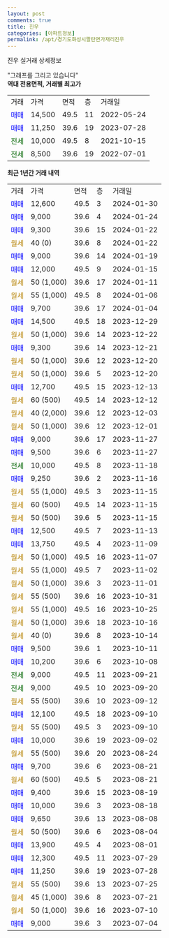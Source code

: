 ```yaml
---
layout: post
comments: true
title: 진우
categories: [아파트정보]
permalink: /apt/경기도화성시팔탄면가재리진우
---
```


진우 실거래 상세정보

<script type="text/javascript">
  google.charts.load('current', {'packages':['line', 'corechart']});
  google.charts.setOnLoadCallback(drawChart);

  function drawChart() {
    var data = new google.visualization.DataTable();
    data.addColumn('date', '거래일');
    data.addColumn('number', "매매");
    data.addColumn('number', "전세");
    data.addColumn('number', "전매");

    data.addRows([[new Date(Date.parse("2024-01-30")), 12600, null, null], [new Date(Date.parse("2024-01-24")), 9000, null, null], [new Date(Date.parse("2024-01-22")), 9300, null, null], [new Date(Date.parse("2024-01-22")), null, null, null], [new Date(Date.parse("2024-01-19")), 9000, null, null], [new Date(Date.parse("2024-01-15")), 12000, null, null], [new Date(Date.parse("2024-01-11")), null, null, null], [new Date(Date.parse("2024-01-06")), null, null, null], [new Date(Date.parse("2024-01-04")), 9700, null, null], [new Date(Date.parse("2023-12-29")), 14500, null, null], [new Date(Date.parse("2023-12-22")), null, null, null], [new Date(Date.parse("2023-12-21")), 9300, null, null], [new Date(Date.parse("2023-12-20")), null, null, null], [new Date(Date.parse("2023-12-20")), null, null, null], [new Date(Date.parse("2023-12-13")), 12700, null, null], [new Date(Date.parse("2023-12-12")), null, null, null], [new Date(Date.parse("2023-12-03")), null, null, null], [new Date(Date.parse("2023-12-01")), null, null, null], [new Date(Date.parse("2023-11-27")), 9000, null, null], [new Date(Date.parse("2023-11-27")), 9500, null, null], [new Date(Date.parse("2023-11-18")), null, 10000, null], [new Date(Date.parse("2023-11-16")), 9250, null, null], [new Date(Date.parse("2023-11-15")), null, null, null], [new Date(Date.parse("2023-11-15")), null, null, null], [new Date(Date.parse("2023-11-15")), null, null, null], [new Date(Date.parse("2023-11-13")), 12500, null, null], [new Date(Date.parse("2023-11-09")), 13750, null, null], [new Date(Date.parse("2023-11-07")), null, null, null], [new Date(Date.parse("2023-11-02")), null, null, null], [new Date(Date.parse("2023-11-01")), null, null, null], [new Date(Date.parse("2023-10-31")), null, null, null], [new Date(Date.parse("2023-10-25")), null, null, null], [new Date(Date.parse("2023-10-16")), null, null, null], [new Date(Date.parse("2023-10-14")), null, null, null], [new Date(Date.parse("2023-10-11")), 9500, null, null], [new Date(Date.parse("2023-10-08")), 10200, null, null], [new Date(Date.parse("2023-09-21")), null, 9000, null], [new Date(Date.parse("2023-09-20")), null, 9000, null], [new Date(Date.parse("2023-09-12")), null, null, null], [new Date(Date.parse("2023-09-10")), 12100, null, null], [new Date(Date.parse("2023-09-10")), null, null, null], [new Date(Date.parse("2023-09-02")), 10000, null, null], [new Date(Date.parse("2023-08-24")), null, null, null], [new Date(Date.parse("2023-08-21")), 9700, null, null], [new Date(Date.parse("2023-08-21")), null, null, null], [new Date(Date.parse("2023-08-19")), 9400, null, null], [new Date(Date.parse("2023-08-18")), 10000, null, null], [new Date(Date.parse("2023-08-08")), 9650, null, null], [new Date(Date.parse("2023-08-04")), null, null, null], [new Date(Date.parse("2023-08-01")), 13900, null, null], [new Date(Date.parse("2023-07-29")), 12300, null, null], [new Date(Date.parse("2023-07-28")), 11250, null, null], [new Date(Date.parse("2023-07-25")), null, null, null], [new Date(Date.parse("2023-07-21")), null, null, null], [new Date(Date.parse("2023-07-10")), null, null, null], [new Date(Date.parse("2023-07-04")), 9000, null, null]]);

    var options = {
      hAxis: {
        format: 'yyyy/MM/dd'
      },    
      lineWidth: 0,
      pointsVisible: true,    
      title: '최근 1년간 유형별 실거래가 분포',
      legend: { position: 'bottom' }
    };

    var formatter = new google.visualization.NumberFormat({pattern:'###,###'} );
    formatter.format(data, 1);
    formatter.format(data, 2);
    
    setTimeout(function() {
        var chart = new google.visualization.LineChart(document.getElementById('columnchart_material'));
        chart.draw(data, (options));
        document.getElementById('loading').style.display = 'none';
    }, 200);
  }
</script>


<div id="loading" style="z-index:20; display: block; margin-left: 0px">"그래프를 그리고 있습니다"</div>
<div id="columnchart_material" style="width: 95%; margin-left: 0px; display: block"></div>
<!-- contents start -->
<b>역대 전용면적, 거래별 최고가</b>
<table class="sortable">
    <tr>
      <td>거래</td>
      <td>가격</td>
      <td>면적</td>
      <td>층</td>
      <td>거래일</td>
    </tr>
        <tr>
          <td><a style="color: blue">매매</a></td>
          <td>14,500</td>
          <td>49.5</td>
          <td>11</td>
          <td>2022-05-24</td>
        </tr>            <tr>
          <td><a style="color: blue">매매</a></td>
          <td>11,250</td>
          <td>39.6</td>
          <td>19</td>
          <td>2023-07-28</td>
        </tr>        
        <tr>
              <td><a style="color: darkgreen">전세</a></td>
              <td>10,000</td>
              <td>49.5</td>
              <td>8</td>
              <td>2021-10-15</td>
            </tr>            <tr>
              <td><a style="color: darkgreen">전세</a></td>
              <td>8,500</td>
              <td>39.6</td>
              <td>19</td>
              <td>2022-07-01</td>
            </tr>        
    
</table>

<b>최근 1년간 거래 내역</b>

<table class="sortable">
    <tr>
      <td>거래</td>
      <td>가격</td>
      <td>면적</td>
      <td>층</td>
      <td>거래일</td>
    </tr>
    <tr>
      <td><a style="color: blue">매매</a></td>
      <td>12,600</td>
      <td>49.5</td>
      <td>3</td>
      <td>2024-01-30</td>
    </tr>          <tr>
      <td><a style="color: blue">매매</a></td>
      <td>9,000</td>
      <td>39.6</td>
      <td>4</td>
      <td>2024-01-24</td>
    </tr>          <tr>
      <td><a style="color: blue">매매</a></td>
      <td>9,300</td>
      <td>39.6</td>
      <td>15</td>
      <td>2024-01-22</td>
    </tr>          <tr>
      <td><a style="color: darkgoldenrod">월세</a></td>
      <td>40 (0)</td>
      <td>39.6</td>
      <td>8</td>
      <td>2024-01-22</td>
    </tr>          <tr>
      <td><a style="color: blue">매매</a></td>
      <td>9,000</td>
      <td>39.6</td>
      <td>14</td>
      <td>2024-01-19</td>
    </tr>          <tr>
      <td><a style="color: blue">매매</a></td>
      <td>12,000</td>
      <td>49.5</td>
      <td>9</td>
      <td>2024-01-15</td>
    </tr>          <tr>
      <td><a style="color: darkgoldenrod">월세</a></td>
      <td>50 (1,000)</td>
      <td>39.6</td>
      <td>17</td>
      <td>2024-01-11</td>
    </tr>          <tr>
      <td><a style="color: darkgoldenrod">월세</a></td>
      <td>55 (1,000)</td>
      <td>49.5</td>
      <td>8</td>
      <td>2024-01-06</td>
    </tr>          <tr>
      <td><a style="color: blue">매매</a></td>
      <td>9,700</td>
      <td>39.6</td>
      <td>17</td>
      <td>2024-01-04</td>
    </tr>          <tr>
      <td><a style="color: blue">매매</a></td>
      <td>14,500</td>
      <td>49.5</td>
      <td>18</td>
      <td>2023-12-29</td>
    </tr>          <tr>
      <td><a style="color: darkgoldenrod">월세</a></td>
      <td>50 (1,000)</td>
      <td>39.6</td>
      <td>14</td>
      <td>2023-12-22</td>
    </tr>          <tr>
      <td><a style="color: blue">매매</a></td>
      <td>9,300</td>
      <td>39.6</td>
      <td>14</td>
      <td>2023-12-21</td>
    </tr>          <tr>
      <td><a style="color: darkgoldenrod">월세</a></td>
      <td>50 (1,000)</td>
      <td>39.6</td>
      <td>12</td>
      <td>2023-12-20</td>
    </tr>          <tr>
      <td><a style="color: darkgoldenrod">월세</a></td>
      <td>50 (1,000)</td>
      <td>39.6</td>
      <td>5</td>
      <td>2023-12-20</td>
    </tr>          <tr>
      <td><a style="color: blue">매매</a></td>
      <td>12,700</td>
      <td>49.5</td>
      <td>15</td>
      <td>2023-12-13</td>
    </tr>          <tr>
      <td><a style="color: darkgoldenrod">월세</a></td>
      <td>60 (500)</td>
      <td>49.5</td>
      <td>14</td>
      <td>2023-12-12</td>
    </tr>          <tr>
      <td><a style="color: darkgoldenrod">월세</a></td>
      <td>40 (2,000)</td>
      <td>39.6</td>
      <td>12</td>
      <td>2023-12-03</td>
    </tr>          <tr>
      <td><a style="color: darkgoldenrod">월세</a></td>
      <td>50 (1,000)</td>
      <td>39.6</td>
      <td>12</td>
      <td>2023-12-01</td>
    </tr>          <tr>
      <td><a style="color: blue">매매</a></td>
      <td>9,000</td>
      <td>39.6</td>
      <td>17</td>
      <td>2023-11-27</td>
    </tr>          <tr>
      <td><a style="color: blue">매매</a></td>
      <td>9,500</td>
      <td>39.6</td>
      <td>6</td>
      <td>2023-11-27</td>
    </tr>          <tr>
      <td><a style="color: darkgreen">전세</a></td>
      <td>10,000</td>
      <td>49.5</td>
      <td>8</td>
      <td>2023-11-18</td>
    </tr>          <tr>
      <td><a style="color: blue">매매</a></td>
      <td>9,250</td>
      <td>39.6</td>
      <td>2</td>
      <td>2023-11-16</td>
    </tr>          <tr>
      <td><a style="color: darkgoldenrod">월세</a></td>
      <td>55 (1,000)</td>
      <td>49.5</td>
      <td>3</td>
      <td>2023-11-15</td>
    </tr>          <tr>
      <td><a style="color: darkgoldenrod">월세</a></td>
      <td>60 (500)</td>
      <td>49.5</td>
      <td>14</td>
      <td>2023-11-15</td>
    </tr>          <tr>
      <td><a style="color: darkgoldenrod">월세</a></td>
      <td>50 (500)</td>
      <td>39.6</td>
      <td>5</td>
      <td>2023-11-15</td>
    </tr>          <tr>
      <td><a style="color: blue">매매</a></td>
      <td>12,500</td>
      <td>49.5</td>
      <td>7</td>
      <td>2023-11-13</td>
    </tr>          <tr>
      <td><a style="color: blue">매매</a></td>
      <td>13,750</td>
      <td>49.5</td>
      <td>4</td>
      <td>2023-11-09</td>
    </tr>          <tr>
      <td><a style="color: darkgoldenrod">월세</a></td>
      <td>50 (1,000)</td>
      <td>49.5</td>
      <td>16</td>
      <td>2023-11-07</td>
    </tr>          <tr>
      <td><a style="color: darkgoldenrod">월세</a></td>
      <td>55 (1,000)</td>
      <td>49.5</td>
      <td>7</td>
      <td>2023-11-02</td>
    </tr>          <tr>
      <td><a style="color: darkgoldenrod">월세</a></td>
      <td>50 (1,000)</td>
      <td>39.6</td>
      <td>3</td>
      <td>2023-11-01</td>
    </tr>          <tr>
      <td><a style="color: darkgoldenrod">월세</a></td>
      <td>55 (500)</td>
      <td>39.6</td>
      <td>16</td>
      <td>2023-10-31</td>
    </tr>          <tr>
      <td><a style="color: darkgoldenrod">월세</a></td>
      <td>55 (1,000)</td>
      <td>49.5</td>
      <td>16</td>
      <td>2023-10-25</td>
    </tr>          <tr>
      <td><a style="color: darkgoldenrod">월세</a></td>
      <td>50 (1,000)</td>
      <td>39.6</td>
      <td>18</td>
      <td>2023-10-16</td>
    </tr>          <tr>
      <td><a style="color: darkgoldenrod">월세</a></td>
      <td>40 (0)</td>
      <td>39.6</td>
      <td>8</td>
      <td>2023-10-14</td>
    </tr>          <tr>
      <td><a style="color: blue">매매</a></td>
      <td>9,500</td>
      <td>39.6</td>
      <td>1</td>
      <td>2023-10-11</td>
    </tr>          <tr>
      <td><a style="color: blue">매매</a></td>
      <td>10,200</td>
      <td>39.6</td>
      <td>6</td>
      <td>2023-10-08</td>
    </tr>          <tr>
      <td><a style="color: darkgreen">전세</a></td>
      <td>9,000</td>
      <td>49.5</td>
      <td>11</td>
      <td>2023-09-21</td>
    </tr>          <tr>
      <td><a style="color: darkgreen">전세</a></td>
      <td>9,000</td>
      <td>49.5</td>
      <td>10</td>
      <td>2023-09-20</td>
    </tr>          <tr>
      <td><a style="color: darkgoldenrod">월세</a></td>
      <td>55 (500)</td>
      <td>39.6</td>
      <td>10</td>
      <td>2023-09-12</td>
    </tr>          <tr>
      <td><a style="color: blue">매매</a></td>
      <td>12,100</td>
      <td>49.5</td>
      <td>18</td>
      <td>2023-09-10</td>
    </tr>          <tr>
      <td><a style="color: darkgoldenrod">월세</a></td>
      <td>55 (500)</td>
      <td>49.5</td>
      <td>3</td>
      <td>2023-09-10</td>
    </tr>          <tr>
      <td><a style="color: blue">매매</a></td>
      <td>10,000</td>
      <td>39.6</td>
      <td>19</td>
      <td>2023-09-02</td>
    </tr>          <tr>
      <td><a style="color: darkgoldenrod">월세</a></td>
      <td>55 (500)</td>
      <td>39.6</td>
      <td>20</td>
      <td>2023-08-24</td>
    </tr>          <tr>
      <td><a style="color: blue">매매</a></td>
      <td>9,700</td>
      <td>39.6</td>
      <td>6</td>
      <td>2023-08-21</td>
    </tr>          <tr>
      <td><a style="color: darkgoldenrod">월세</a></td>
      <td>60 (500)</td>
      <td>49.5</td>
      <td>5</td>
      <td>2023-08-21</td>
    </tr>          <tr>
      <td><a style="color: blue">매매</a></td>
      <td>9,400</td>
      <td>39.6</td>
      <td>15</td>
      <td>2023-08-19</td>
    </tr>          <tr>
      <td><a style="color: blue">매매</a></td>
      <td>10,000</td>
      <td>39.6</td>
      <td>3</td>
      <td>2023-08-18</td>
    </tr>          <tr>
      <td><a style="color: blue">매매</a></td>
      <td>9,650</td>
      <td>39.6</td>
      <td>13</td>
      <td>2023-08-08</td>
    </tr>          <tr>
      <td><a style="color: darkgoldenrod">월세</a></td>
      <td>50 (500)</td>
      <td>39.6</td>
      <td>6</td>
      <td>2023-08-04</td>
    </tr>          <tr>
      <td><a style="color: blue">매매</a></td>
      <td>13,900</td>
      <td>49.5</td>
      <td>4</td>
      <td>2023-08-01</td>
    </tr>          <tr>
      <td><a style="color: blue">매매</a></td>
      <td>12,300</td>
      <td>49.5</td>
      <td>11</td>
      <td>2023-07-29</td>
    </tr>          <tr>
      <td><a style="color: blue">매매</a></td>
      <td>11,250</td>
      <td>39.6</td>
      <td>19</td>
      <td>2023-07-28</td>
    </tr>          <tr>
      <td><a style="color: darkgoldenrod">월세</a></td>
      <td>55 (500)</td>
      <td>39.6</td>
      <td>13</td>
      <td>2023-07-25</td>
    </tr>          <tr>
      <td><a style="color: darkgoldenrod">월세</a></td>
      <td>45 (1,000)</td>
      <td>39.6</td>
      <td>8</td>
      <td>2023-07-21</td>
    </tr>          <tr>
      <td><a style="color: darkgoldenrod">월세</a></td>
      <td>50 (1,000)</td>
      <td>39.6</td>
      <td>16</td>
      <td>2023-07-10</td>
    </tr>          <tr>
      <td><a style="color: blue">매매</a></td>
      <td>9,000</td>
      <td>39.6</td>
      <td>3</td>
      <td>2023-07-04</td>
    </tr>      </table>
<!-- contents end -->    

